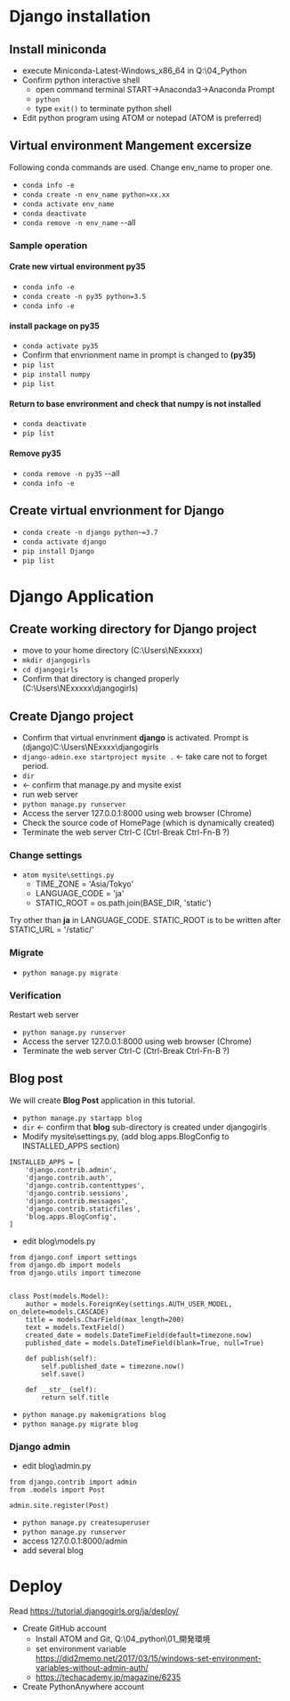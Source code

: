 # Django installation

## Install miniconda

- execute Miniconda-Latest-Windows_x86_64 in Q:\04_Python
- Confirm python interactive shell
  + open command terminal START->Anaconda3->Anaconda Prompt
  + `python`
  + type `exit()` to terminate python shell
- Edit python program using ATOM or notepad (ATOM is preferred)

## Virtual environment Mangement excersize
Following conda commands are used. Change env_name to proper one.

- `conda info -e`
- `conda create -n env_name python=xx.xx`
- `conda activate env_name`
- `conda deactivate`
- `conda remove -n env_name` --all

### Sample operation

#### Crate new virtual environment py35

- `conda info -e`
- `conda create -n py35 python=3.5`
- `conda info -e`

#### install package on py35

- `conda activate py35`
- Confirm that envrionment name in prompt is changed to **(py35)**
- `pip list`
- `pip install numpy`
- `pip list`

#### Return to base envrironment and check that numpy is not installed

- `conda deactivate`
- `pip list`

#### Remove py35

- `conda remove -n py35` --all
- `conda info -e`

## Create virtual envrionment for Django

- `conda create -n django python~=3.7`
- `conda activate django`
- `pip install Django`
- `pip list`

# Django Application

## Create working directory for Django project

- move to your home directory (C:\Users\NExxxxx)
- `mkdir djangogirls`
- `cd djangogirls`
- Confirm that directory is changed properly (C:\Users\NExxxxx\djangogirls)

## Create Django project

- Confirm that virtual envrinment **django** is activated. Prompt is (django)C:\Users\NExxxx\djangogirls
- `django-admin.exe startproject mysite .`  <- take care not to forget period.
- `dir`
- <- confirm that manage.py and mysite exist
- run web server
- `python manage.py runserver`
- Access the server 127.0.0.1:8000 using web browser (Chrome)
- Check the source code of HomePage (which is dynamically created)
- Terminate the web server Ctrl-C (Ctrl-Break  Ctrl-Fn-B ?)

### Change settings

- `atom mysite\settings.py`
  + TIME_ZONE = 'Asia/Tokyo'
  + LANGUAGE_CODE = 'ja'
  + STATIC_ROOT = os.path.join(BASE_DIR, 'static')
  
Try other than **ja** in LANGUAGE_CODE. 
STATIC_ROOT is to be written after STATIC_URL = '/static/'

### Migrate

- `python manage.py migrate`

### Verification

Restart web server

- `python manage.py runserver`
- Access the server 127.0.0.1:8000 using web browser (Chrome)
- Terminate the web server Ctrl-C (Ctrl-Break  Ctrl-Fn-B ?)

## Blog post

We will create **Blog Post** application in this tutorial.

- `python manage.py startapp blog`
- `dir`  <- confirm that **blog** sub-directory is created under djangogirls
- Modify mysite\settings.py, (add blog.apps.BlogConfig to INSTALLED_APPS section) 

```
INSTALLED_APPS = [
    'django.contrib.admin',
    'django.contrib.auth',
    'django.contrib.contenttypes',
    'django.contrib.sessions',
    'django.contrib.messages',
    'django.contrib.staticfiles',
    'blog.apps.BlogConfig',
]
```

- edit blog\models.py

```
from django.conf import settings
from django.db import models
from django.utils import timezone


class Post(models.Model):
    author = models.ForeignKey(settings.AUTH_USER_MODEL, on_delete=models.CASCADE)
    title = models.CharField(max_length=200)
    text = models.TextField()
    created_date = models.DateTimeField(default=timezone.now)
    published_date = models.DateTimeField(blank=True, null=True)

    def publish(self):
        self.published_date = timezone.now()
        self.save()

    def __str__(self):
        return self.title
```

- `python manage.py makemigrations blog`
- `python manage.py migrate blog`

### Django admin

- edit blog\admin.py

```
from django.contrib import admin
from .models import Post

admin.site.register(Post)
```

- `python manage.py createsuperuser`
- `python manage.py runserver`
- access 127.0.0.1:8000/admin
- add several blog

# Deploy

Read https://tutorial.djangogirls.org/ja/deploy/

- Create GitHub account
   + Install ATOM and Git, Q:\04_python\01_開発環境
   + set environment variable https://did2memo.net/2017/03/15/windows-set-environment-variables-without-admin-auth/
   + https://techacademy.jp/magazine/6235
- Create PythonAnywhere account
